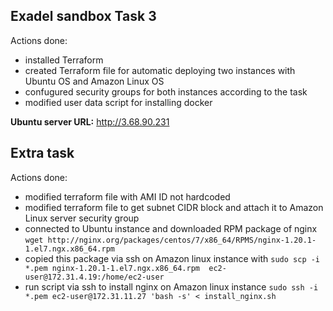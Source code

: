 ## Exadel sandbox Task 3

Actions done:
- installed Terraform
- created Terraform file for automatic deploying two instances with Ubuntu OS and Amazon Linux OS
- confugured security groups for both instances according to the task
- modified user data script for installing docker

**Ubuntu server URL:** http://3.68.90.231

## Extra task

Actions done:
- modified terraform file with AMI ID not hardcoded
- modified terraform file to get subnet CIDR block and attach it to Amazon Linux server security group
- connected to Ubuntu instance and downloaded RPM package of nginx `wget http://nginx.org/packages/centos/7/x86_64/RPMS/nginx-1.20.1-1.el7.ngx.x86_64.rpm`
- copied this package via ssh on Amazon linux instance with `sudo scp -i *.pem nginx-1.20.1-1.el7.ngx.x86_64.rpm  ec2-user@172.31.4.19:/home/ec2-user`
- run script via ssh to install nginx on Amazon linux instance `sudo ssh -i *.pem ec2-user@172.31.11.27 'bash -s' < install_nginx.sh`

